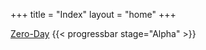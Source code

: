 +++
title = "Index"
layout = "home"
+++

[Zero-Day](./games/#zero-day)
{{< progressbar stage="Alpha" >}}